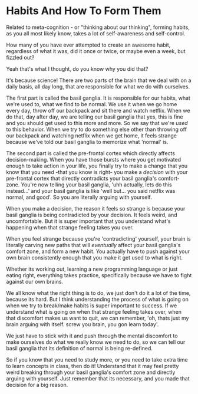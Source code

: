 # Habits And How To Form Them

Related to meta-cognition - or "thinking about our thinking", forming habits, as you all most likely know, takes a lot of self-awareness and self-control.

How many of you have ever attempted to create an awesome habit, regardless of what it was, did it once or twice, or maybe even a week, but fizzled out?

Yeah that's what I thought, do you know why you did that?

It's because science! There are two parts of the brain that we deal with on a daily basis, all day long, that are responsible for what we do with ourselves.

The first part is called the basil ganglia. It is responsible for our habits, what we're used to, what we find to be normal. We use it when we go home every day, throw off our backpack and sit there and watch netflix. When we do that, day after day, we are telling our basil ganglia that yes, this is fine and you should get used to this more and more. So we say that we're *used* to this behavior. When we try to do something else other than throwing off our backpack and watching netflix when we get home, it feels strange because we've told our basil ganglia to memorize what 'normal' is. 

The second part is called the pre-frontal cortex which directly affects decision-making. When you have those bursts where you get motivated enough to take action in your life, you finally try to make a change that you know that you need -that you know is right- you make a *decision* with your pre-frontal cortex that directly contradicts your basil ganglia's comfort-zone. You're now telling your basil ganglia, 'uhh actually, lets do this instead...' and your basil ganglia is like 'well but... you said netflix was normal, and good'. So you are literally arguing with yourself.

When you make a decision, the reason it feels so strange is because your basil ganglia is being contradicted by your decision. It feels weird, and uncomfortable. But it is super important that you understand what's happening when that strange feeling takes you over.

When you feel strange because you're 'contradicting' yourself, your brain is literally carving new paths that will *eventually* affect your basil ganglia's comfort zone, and form a new habit. You actually have to push against your own brain consistently enough that you make it get used to what is right. 

Whether its working out, learning a new programming language or just eating right, everything takes practice, specifically because we have to fight against our own brains. 

We all know what the right thing is to do, we just don't do it a lot of the time, because its hard. But I think understanding the process of what is going on when we try to break/make habits is super important to success. If we understand what is going on when that strange feeling takes over, when that discomfort makes us want to quit, we can remember, 'oh, thats just my brain arguing with itself. screw you brain, you gon learn today'.

We just have to stick with it and push through the mental discomfort to make ourselves do what we really know we need to do, so we can tell our basil ganglia that its definition of normal is being re-defined.

So if you know that you need to study more, or you need to take extra time to learn concepts in class, then do it! Understand that it may feel pretty weird breaking through your basil ganglia's comfort zone and directly arguing with yourself. Just remember that its necessary, and you made that decision for a big reason.

